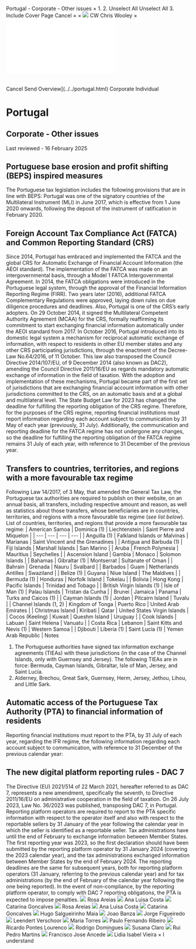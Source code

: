 Portugal - Corporate - Other issues
×
1.
2.
Unselect All
Unselect All
3.
Include Cover Page
Cancel
×
×
![](../../-/media/world-wide-tax-summaries/attachments/global---chris-wooley.ashx%3Frev=ac5e5f3223b34096b1afc2a6009c7320&revision=ac5e5f32-23b3-4096-b1af-c2a6009c7320&hash=859B7ADC84DC2CBEC9760E9E6EE7DE6D0A8BFCDF)
CW
Chris Wooley
×
![](other-issues.html)
######
Cancel
Send
Overview](../../portugal.html)
Corporate
Individual
# Portugal
## Corporate - Other issues
Last reviewed - 16 February 2025
## Portuguese base erosion and profit shifting (BEPS) inspired measures
The Portuguese tax legislation includes the following provisions that are in line with BEPS:
Portugal was one of the signatory countries of the Multilateral Instrument (MLI) in June 2017, which is effective from 1 June 2020 onwards, following the deposit of the instrument of ratification in February 2020.
## Foreign Account Tax Compliance Act (FATCA) and Common Reporting Standard (CRS)
Since 2014, Portugal has embraced and implemented the FATCA and the global CRS for Automatic Exchange of Financial Account Information (the AEOI standard).
The implementation of the FATCA was made on an intergovernmental basis, through a Model 1 FATCA Intergovernmental Agreement. In 2014, the FATCA obligations were introduced in the Portuguese legal system, through the approval of the Financial Information Reporting Regime (FIRR). Two years later (2016), additional FATCA Complementary Regulations were approved, laying down rules on due diligence procedures and deadlines.
Also, Portugal is one of the CRS’s early adopters. On 29 October 2014, it signed the Multilateral Competent Authority Agreement (MCAA) for the CRS, formally reaffirming its commitment to start exchanging financial information automatically under the AEOI standard from 2017.
In October 2016, Portugal introduced into its domestic legal system a mechanism for reciprocal automatic exchange of information, with respect to residents in other EU member states and any other CRS participating jurisdictions, through the enactment of the Decree-Law No.64/2016, of 11 October. This law also transposed the Council Directive 2014/107/EU, of 9 December 2014 (also known as DAC2), amending the Council Directive 2011/16/EU as regards mandatory automatic exchange of information in the field of taxation.
With the adoption and implementation of these mechanisms, Portugal became part of the first set of jurisdictions that are exchanging financial account information with other jurisdictions committed to the CRS, on an automatic basis and at a global and multilateral level.
The State Budget Law for 2023 has changed the deadline for fulfilling the reporting obligation of the CRS regime. Therefore, for the purposes of the CRS regime, reporting financial institutions must report information regarding each account subject to communication by 31 May of each year (previously, 31 July).
Additionally, the communication and reporting deadline for the FATCA regime has not undergone any changes, so the deadline for fulfilling the reporting obligation of the FATCA regime remains 31 July of each year, with reference to 31 December of the previous year.
## Transfers to countries, territories, and regions with a more favourable tax regime
Following Law 14/2017, of 3 May, that amended the General Tax Law, the Portuguese tax authorities are required to publish on their website, on an annual basis, all transfers, including respective amount and reason, as well as statistics about those transfers, whose beneficiaries are in countries, territories, and regions with a more favourable tax regime (*see list below*).
List of countries, territories, and regions that provide a more favourable tax regime:
| American Samoa | Dominica (1) | Liechtenstein | Saint Pierre and Miquelon |
| --- | --- | --- | --- |
| Anguilla (1) | Falkland Islands or Malvinas | Marianas | Saint Vincent and the Grenadines |
| Antigua and Barbuda (1) | Fiji Islands | Marshall Islands | San Marino |
| Aruba | French Polynesia | Mauritius | Seychelles |
| Ascension Island | Gambia | Monaco | Solomon Islands |
| Bahamas | Gibraltar (1) | Montserrat | Sultanate of Oman |
| Bahrain | Grenada | Nauru | Svalbard |
| Barbados | Guam | Netherlands Antilles | Swaziland |
| Belize (1) | Guyana | Niue Island | The Maldives |
| Bermuda (1) | Honduras | Norfolk Island | Tokelau |
| Bolivia | Hong Kong | Pacific Islands | Trinidad and Tobago |
| British Virgin Islands (1) | Isle of Man (1) | Palau Islands | Tristan da Cunha |
| Brunei | Jamaica | Panama | Turks and Caicos (1) |
| Cayman Islands (1) | Jordan | Pitcairn Island | Tuvalu |
| Channel Islands (1, 2) | Kingdom of Tonga | Puerto Rico | United Arab Emirates |
| Christmas Island | Kiribati | Qatar | United States Virgin Islands |
| Cocos (Keeling) | Kuwait | Queshm Island | Uruguay |
| Cook Islands | Labuan | Saint Helena | Vanuatu |
| Costa Rica | Lebanon | Saint Kitts and Nevis (1) | Western Samoa |
| Djibouti | Liberia (1) | Saint Lucia (1) | Yemen Arab Republic |
Notes
1. The Portuguese authorities have signed tax information exchange agreements (TIEAs) with these jurisdictions (in the case of the Channel Islands, only with Guernsey and Jersey). The following TIEAs are in force: Bermuda, Cayman Islands, Gibraltar, Isle of Man, Jersey, and Saint Lucia.
2. Alderney, Brechou, Great Sark, Guernsey, Herm, Jersey, Jethou, Lihou, and Little Sark.
## Automatic access of the Portuguese Tax Authority (PTA) to financial information of residents
Reporting financial institutions must report to the PTA, by 31 July of each year, regarding the IFR regime, the following information regarding each account subject to communication, with reference to 31 December of the previous calendar year:
## The new digital platform reporting rules - DAC 7
The Directive (EU) 2021/514 of 22 March 2021, hereafter referred to as DAC 7, represents a new amendment, specifically the seventh, to Directive 2011/16/EU on administrative cooperation in the field of taxation. On 26 July 2023, Law No. 36/2023 was published, transposing DAC 7, in Portugal.
Reporting platform operators are required to report to the PTA specific information with respect to the operator itself and also with respect to the reportable sellers by 31 January of the year following the calendar year in which the seller is identified as a reportable seller. Tax administrations have until the end of February to exchange information between Member States.
The first reporting year was 2023, so the first declaration should have been submitted by the reporting platform operator by 31 January 2024 (covering the 2023 calendar year), and the tax administrations exchanged information between Member States by the end of February 2024.
The reporting deadlines are the same for subsequent years, both for reporting platform operators (31 January, referring to the previous calendar year) and for tax administrations (by the end of February of the calendar year following the one being reported).
In the event of non-compliance, by the reporting platform operator, to comply with DAC 7 reporting obligations, the PTA is expected to impose penalties.
![](../../-/media/world-wide-tax-summaries/portugalrosa-areiasrosajpg20230125145506588.ashx%3Frev=64792049a5e448e6854138d69d6ee998&revision=64792049-a5e4-48e6-8541-38d69d6ee998&hash=969AC1F455B946AF62A608F14F343F14A1BFEF9B)
Rosa Areias
![](../../-/media/world-wide-tax-summaries/portugalana-luisa-costacostajpg20230125145206379.ashx%3Frev=528cf5e6434140ce9681d5b2a2360c23&revision=528cf5e6-4341-40ce-9681-d5b2a2360c23&hash=6C503E99C65AC08BC38A9792D5B3D701BBC20C6D)
Ana Luisa Costa
![](../../-/media/world-wide-tax-summaries/20230125145726501.ashx%3Frev=03a0689866ee4f40aabc61493de84337&revision=03a06898-66ee-4f40-aabc-61493de84337&hash=CF35A0EC8B84E4FA10FAAD79B5A157CFC5B60DC3)
Catarina Goncalves
![](../../-/media/world-wide-tax-summaries/portugalrosa-areiasrosajpg20230125145506588.ashx%3Frev=64792049a5e448e6854138d69d6ee998&revision=64792049-a5e4-48e6-8541-38d69d6ee998&hash=969AC1F455B946AF62A608F14F343F14A1BFEF9B)
Rosa Areias
![](../../-/media/world-wide-tax-summaries/portugalana-luisa-costacostajpg20230125145206379.ashx%3Frev=528cf5e6434140ce9681d5b2a2360c23&revision=528cf5e6-4341-40ce-9681-d5b2a2360c23&hash=6C503E99C65AC08BC38A9792D5B3D701BBC20C6D)
Ana Luisa Costa
![](../../-/media/world-wide-tax-summaries/20230125145726501.ashx%3Frev=03a0689866ee4f40aabc61493de84337&revision=03a06898-66ee-4f40-aabc-61493de84337&hash=CF35A0EC8B84E4FA10FAAD79B5A157CFC5B60DC3)
Catarina Goncalves
![](../../-/media/world-wide-tax-summaries/portugalhugo-salgueirinho-maiahugopng20230125150039381.ashx%3Frev=c8863b2c8ec849eeb7338dda3f750a6b&revision=c8863b2c-8ec8-49ee-b733-8dda3f750a6b&hash=51ABCDA07B96EA922785CE43335F97A57A50BF58)
Hugo Salgueirinho Maia
![](../../-/media/world-wide-tax-summaries/portugaljoao-banzabanzapng20230125150220996.ashx%3Frev=dfd36b92a02c47839398a198cd9b0c31&revision=dfd36b92-a02c-4783-9398-a198cd9b0c31&hash=78A369074E4A4CA7E389104B97E01037F0C9C40C)
Joao Banza
![](../../-/media/world-wide-tax-summaries/portugaljorge-figueiredofigueiredopng20230125150326001.ashx%3Frev=218097fd56be4b4791a51e0037d2d822&revision=218097fd-56be-4b47-91a5-1e0037d2d822&hash=339CBFD6EB476695E6D983374FF2FF7F7766BA0C)
Jorge Figueiredo
![](../../-/media/world-wide-tax-summaries/portugalleendert-verschoorportugal--leendert-verschoorjpg20230329090723210.ashx%3Frev=945402b72ade45a689c6d37658edc414&revision=945402b7-2ade-45a6-89c6-d37658edc414&hash=2616BB516D95FC147EF55B7C5EA2C5B37303349F)
Leendert Verschoor
![](../../-/media/world-wide-tax-summaries/20230125150515149.ashx%3Frev=27837484fa1b4c3d832e5c2e205b9197&revision=27837484-fa1b-4c3d-832e-5c2e205b9197&hash=272E067CE03AB0419D968C7FE493BF8BAFD640CA)
Maria Torres
![](../../-/media/world-wide-tax-summaries/portugalpaulo-fernando-ribeiropaulojpg20230125150944427.ashx%3Frev=c5d3db1b64844b3883b89b9705e03370&revision=c5d3db1b-6484-4b38-83b8-9b9705e03370&hash=B173570A1EEEA482FF9029E9B76E9A557BA3FBD1)
Paulo Fernando Ribeiro
![](../../-/media/world-wide-tax-summaries/portugalricardo-pontes-lourencoricardojpg20230125151109627.ashx%3Frev=08ea9976f45a4fb9b0fa748efcc0d493&revision=08ea9976-f45a-4fb9-b0fa-748efcc0d493&hash=C11A057FA99B2633D067B32C51CF0D631B70B79F)
Ricardo Pontes Lourenco
![](../../-/media/world-wide-tax-summaries/portugalrodrigo-rabeca-dominguesrodpng20230125151350829.ashx%3Frev=e95bbc5ccd884950a662f034a31bfd45&revision=e95bbc5c-cd88-4950-a662-f034a31bfd45&hash=80DBC4243C4416144AB6004A287983463BF17EB5)
Rodrigo Domingues
![](../../-/media/world-wide-tax-summaries/portugalsusana-claroclaropng20230125151458924.ashx%3Frev=8c517aefa5884b98a2338bcf125c1caa&revision=8c517aef-a588-4b98-a233-8bcf125c1caa&hash=7FD59CF41B2650F0354DDAE3F6314A16BA7F2B26)
Susana Claro
![](../../-/media/world-wide-tax-summaries/portugalrui-pedro-martinspicture1png20240731111756266.ashx%3Frev=6fceec966a874b1ca5815d29f828579e&revision=6fceec96-6a87-4b1c-a581-5d29f828579e&hash=5668F66C4C5FFACBCE29C3AF5EA5C56EE0384DC9)
Rui Pedro Martins
![](../../-/media/world-wide-tax-summaries/portugalfrancisco-jose-ancedepicture-fjapng20240731112110024.ashx%3Frev=d89c6d79f01941a5995ef8cff6958652&revision=d89c6d79-f019-41a5-995e-f8cff6958652&hash=30FC1A23E69E886FAB1ED7B55B4A400002836D6E)
Francisco Jose Ancede
![](../../-/media/world-wide-tax-summaries/portugallidia-isabel-vieiracopy-of-dsc0328jpg20240812124620179.ashx%3Frev=53fa2f0ffd8043dba764baf2c7a27fea&revision=53fa2f0f-fd80-43db-a764-baf2c7a27fea&hash=BF7EC376DD382493D0F4BB6F7459ED388C66C3C8)
Lidia Isabel Vieira
×
I understand